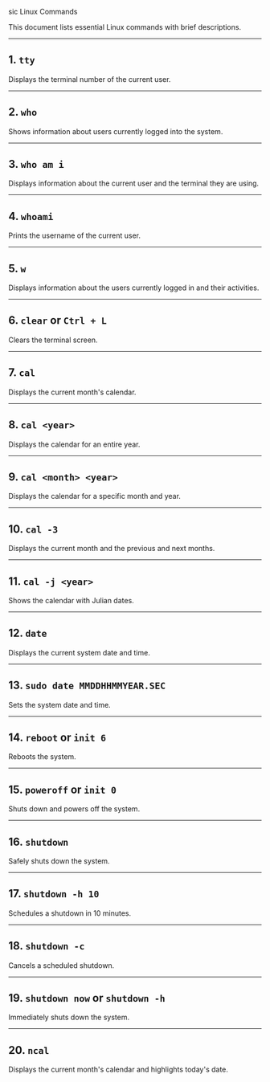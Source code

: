sic Linux Commands

This document lists essential Linux commands with brief descriptions.

---

## 1. **`tty`**
Displays the terminal number of the current user.

---

## 2. **`who`**
Shows information about users currently logged into the system.

---

## 3. **`who am i`**
Displays information about the current user and the terminal they are using.

---

## 4. **`whoami`**
Prints the username of the current user.

---

## 5. **`w`**
Displays information about the users currently logged in and their activities.

---

## 6. **`clear` or `Ctrl + L`**
Clears the terminal screen.

---

## 7. **`cal`**
Displays the current month's calendar.

---

## 8. **`cal <year>`**
Displays the calendar for an entire year.

---

## 9. **`cal <month> <year>`**
Displays the calendar for a specific month and year.

---

## 10. **`cal -3`**
Displays the current month and the previous and next months.

---

## 11. **`cal -j <year>`**
Shows the calendar with Julian dates.

---

## 12. **`date`**
Displays the current system date and time.

---

## 13. **`sudo date MMDDHHMMYEAR.SEC`**
Sets the system date and time.

---

## 14. **`reboot` or `init 6`**
Reboots the system.

---

## 15. **`poweroff` or `init 0`**
Shuts down and powers off the system.

---

## 16. **`shutdown`**
Safely shuts down the system.

---

## 17. **`shutdown -h 10`**
Schedules a shutdown in 10 minutes.

---

## 18. **`shutdown -c`**
Cancels a scheduled shutdown.

---

## 19. **`shutdown now` or `shutdown -h`**
Immediately shuts down the system.

---

## 20. **`ncal`**
Displays the current month's calendar and highlights today's date.

